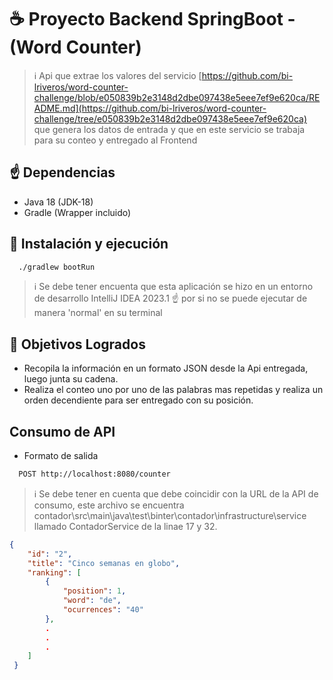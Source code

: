 # ☕️ Proyecto Backend SpringBoot - (Word Counter)

> ℹ️ Api que extrae los valores del servicio [https://github.com/bi-lriveros/word-counter-challenge/blob/e050839b2e3148d2dbe097438e5eee7ef9e620ca/README.md](https://github.com/bi-lriveros/word-counter-challenge/tree/e050839b2e3148d2dbe097438e5eee7ef9e620ca) que genera los datos de entrada y que en este servicio se trabaja para su conteo y entregado al Frontend

## ☝️ Dependencias
* Java 18 (JDK-18)
* Gradle (Wrapper incluido)

## 🚀 Instalación y ejecución
```bash
  ./gradlew bootRun
```

> ℹ️ Se debe tener encuenta que esta aplicación se hizo en un entorno de desarrollo IntelliJ IDEA 2023.1 ☝️ por si no se puede ejecutar de manera 'normal' en su terminal

## 🏁  Objetivos Logrados
* Recopila la información en un formato JSON desde la Api entregada, luego junta su cadena.
* Realiza el conteo uno por uno de las palabras mas repetidas y realiza un orden decendiente para ser entregado con su posición.

## Consumo de API

* Formato de salida
```bash
  POST http://localhost:8080/counter
```
> ℹ️  Se debe tener en cuenta que debe coincidir con la URL de la API de consumo, este archivo se encuentra contador\src\main\java\test\binter\contador\infrastructure\service llamado ContadorService de la linae 17 y 32.

```json
{
    "id": "2",
    "title": "Cinco semanas en globo",
    "ranking": [
        {
            "position": 1,
            "word": "de",
            "ocurrences": "40"
        },
        .
        .
        .
    ]
 }
```
